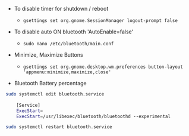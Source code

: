 - To disable timer for shutdown / reboot
  - `gsettings set org.gnome.SessionManager logout-prompt false`

- To disable auto ON bluetooth 'AutoEnable=false'
  - `sudo nano /etc/bluetooth/main.conf`

- Minimize, Maximize Buttons
  - `gsettings set org.gnome.desktop.wm.preferences button-layout 'appmenu:minimize,maximize,close'`

- Bluetooth Battery percentage
```bash
sudo systemctl edit bluetooth.service
  
    [Service]
    ExecStart=
    ExecStart=/usr/libexec/bluetooth/bluetoothd --experimental

sudo systemctl restart bluetooth.service
```
